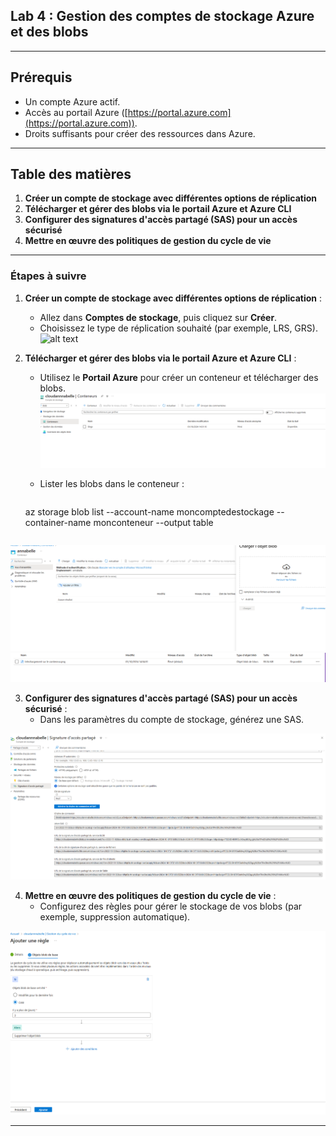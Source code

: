 
## Lab 4 : Gestion des comptes de stockage Azure et des blobs

---

## Prérequis

- Un compte Azure actif.
- Accès au portail Azure ([https://portal.azure.com](https://portal.azure.com)).
- Droits suffisants pour créer des ressources dans Azure.

---

## Table des matières

1. **Créer un compte de stockage avec différentes options de réplication**
2. **Télécharger et gérer des blobs via le portail Azure et Azure CLI**
3. **Configurer des signatures d'accès partagé (SAS) pour un accès sécurisé**
4. **Mettre en œuvre des politiques de gestion du cycle de vie**

---

### Étapes à suivre

1. **Créer un compte de stockage avec différentes options de réplication** :
   - Allez dans **Comptes de stockage**, puis cliquez sur **Créer**.
   - Choisissez le type de réplication souhaité (par exemple, LRS, GRS).
![alt text](<Création ce compte de stockage.png>)

2. **Télécharger et gérer des blobs via le portail Azure et Azure CLI** :
   - Utilisez le **Portail Azure** pour créer un conteneur et télécharger des blobs.
   ![alt text](conteneur.png)

   - Lister les blobs dans le conteneur :
     ```bash
    az storage blob list --account-name moncomptedestockage --container-name monconteneur --output table
     ```
![alt text](<telechargement sur le conteneur.png>)
![alt text](<telechargement sur le conteneur resultat.png>)


3. **Configurer des signatures d'accès partagé (SAS) pour un accès sécurisé** :
   - Dans les paramètres du compte de stockage, générez une SAS.

![alt text](<signature d'acces.png>)

4. **Mettre en œuvre des politiques de gestion du cycle de vie** :
   - Configurez des règles pour gérer le stockage de vos blobs (par exemple, suppression automatique).

 ![alt text](<gestion du cycle de vie.png>)

---
